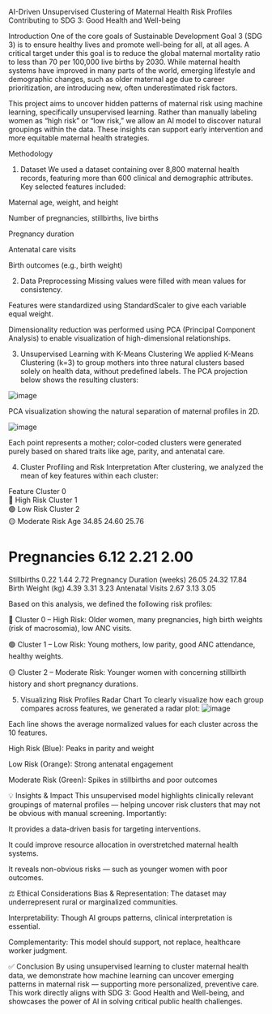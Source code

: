 AI-Driven Unsupervised Clustering of Maternal Health Risk Profiles
Contributing to SDG 3: Good Health and Well-being

Introduction
One of the core goals of Sustainable Development Goal 3 (SDG 3) is to ensure healthy lives and promote well-being for all, at all ages. A critical target under this goal is to reduce the global maternal mortality ratio to less than 70 per 100,000 live births by 2030. While maternal health systems have improved in many parts of the world, emerging lifestyle and demographic changes, such as older maternal age due to career prioritization, are introducing new, often underestimated risk factors.

This project aims to uncover hidden patterns of maternal risk using machine learning, specifically unsupervised learning. Rather than manually labeling women as “high risk” or “low risk,” we allow an AI model to discover natural groupings within the data. These insights can support early intervention and more equitable maternal health strategies.

Methodology
 1. Dataset
We used a dataset containing over 8,800 maternal health records, featuring more than 600 clinical and demographic attributes. Key selected features included:

Maternal age, weight, and height

Number of pregnancies, stillbirths, live births

Pregnancy duration

Antenatal care visits

Birth outcomes (e.g., birth weight)

 2. Data Preprocessing
Missing values were filled with mean values for consistency.

Features were standardized using StandardScaler to give each variable equal weight.

Dimensionality reduction was performed using PCA (Principal Component Analysis) to enable visualization of high-dimensional relationships.

3. Unsupervised Learning with K-Means Clustering
We applied K-Means Clustering (k=3) to group mothers into three natural clusters based solely on health data, without predefined labels. The PCA projection below shows the resulting clusters:

![image](https://github.com/user-attachments/assets/0eb52ce9-6152-4f3d-a582-311509908d4e)

PCA visualization showing the natural separation of maternal profiles in 2D.

![image](https://github.com/user-attachments/assets/8177688d-4f01-4dfc-8227-1e4ac97b4015)

Each point represents a mother; color-coded clusters were generated purely based on shared traits like age, parity, and antenatal care.

 4. Cluster Profiling and Risk Interpretation
After clustering, we analyzed the mean of key features within each cluster:

Feature	Cluster 0<br>🔴 High Risk	Cluster 1<br>🟢 Low Risk	Cluster 2<br>🟡 Moderate Risk
Age	34.85	24.60	25.76
# Pregnancies	6.12	2.21	2.00
Stillbirths	0.22	1.44	2.72
Pregnancy Duration (weeks)	26.05	24.32	17.84
Birth Weight (kg)	4.39	3.31	3.23
Antenatal Visits	2.67	3.13	3.05

Based on this analysis, we defined the following risk profiles:

🔴 Cluster 0 – High Risk: Older women, many pregnancies, high birth weights (risk of macrosomia), low ANC visits.

🟢 Cluster 1 – Low Risk: Young mothers, low parity, good ANC attendance, healthy weights.

🟡 Cluster 2 – Moderate Risk: Younger women with concerning stillbirth history and short pregnancy durations.

 5. Visualizing Risk Profiles
 Radar Chart
To clearly visualize how each group compares across features, we generated a radar plot:
![image](https://github.com/user-attachments/assets/bf832f92-9981-4ce3-be43-da72f86f76df)


Each line shows the average normalized values for each cluster across the 10 features.

High Risk (Blue): Peaks in parity and weight

Low Risk (Orange): Strong antenatal engagement

Moderate Risk (Green): Spikes in stillbirths and poor outcomes

💡 Insights & Impact
This unsupervised model highlights clinically relevant groupings of maternal profiles — helping uncover risk clusters that may not be obvious with manual screening. Importantly:

It provides a data-driven basis for targeting interventions.

It could improve resource allocation in overstretched maternal health systems.

It reveals non-obvious risks — such as younger women with poor outcomes.

⚖️ Ethical Considerations
Bias & Representation: The dataset may underrepresent rural or marginalized communities.

Interpretability: Though AI groups patterns, clinical interpretation is essential.

Complementarity: This model should support, not replace, healthcare worker judgment.

✅ Conclusion
By using unsupervised learning to cluster maternal health data, we demonstrate how machine learning can uncover emerging patterns in maternal risk — supporting more personalized, preventive care. This work directly aligns with SDG 3: Good Health and Well-being, and showcases the power of AI in solving critical public health challenges.

